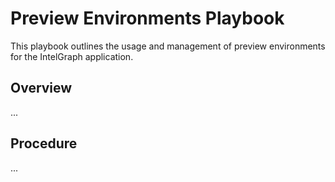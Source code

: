# Preview Environments Playbook

This playbook outlines the usage and management of preview environments for the IntelGraph application.

## Overview

...

## Procedure

...

